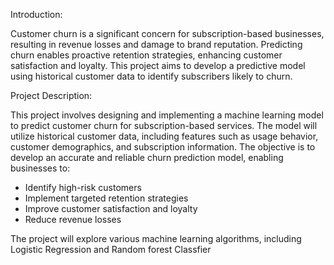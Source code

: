 Introduction:

Customer churn is a significant concern for subscription-based businesses, resulting in revenue losses and damage to brand reputation. Predicting churn enables proactive retention strategies, enhancing customer satisfaction and loyalty. This project aims to develop a predictive model using historical customer data to identify subscribers likely to churn.

Project Description:

This project involves designing and implementing a machine learning model to predict customer churn for subscription-based services. The model will utilize historical customer data, including features such as usage behavior, customer demographics, and subscription information. The objective is to develop an accurate and reliable churn prediction model, enabling businesses to:

- Identify high-risk customers
- Implement targeted retention strategies
- Improve customer satisfaction and loyalty
- Reduce revenue losses

The project will explore various machine learning algorithms, including Logistic Regression and Random forest Classfier
